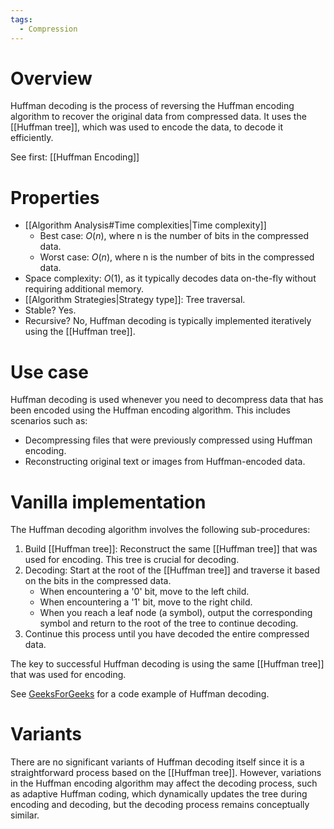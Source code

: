 ```yaml
---
tags:
  - Compression
---
```

# Overview
Huffman decoding is the process of reversing the Huffman encoding algorithm to recover the original data from compressed data. It uses the [[Huffman tree]], which was used to encode the data, to decode it efficiently.

See first: [[Huffman Encoding]]

# Properties
- [[Algorithm Analysis#Time complexities|Time complexity]]
	- Best case: $O(n)$, where n is the number of bits in the compressed data.
	- Worst case: $O(n)$, where n is the number of bits in the compressed data.
- Space complexity: $O(1)$, as it typically decodes data on-the-fly without requiring additional memory.
- [[Algorithm Strategies|Strategy type]]: Tree traversal.
- Stable? Yes.
- Recursive? No, Huffman decoding is typically implemented iteratively using the [[Huffman tree]].

# Use case
Huffman decoding is used whenever you need to decompress data that has been encoded using the Huffman encoding algorithm. This includes scenarios such as:
- Decompressing files that were previously compressed using Huffman encoding.
- Reconstructing original text or images from Huffman-encoded data.

# Vanilla implementation
The Huffman decoding algorithm involves the following sub-procedures:
1. Build [[Huffman tree]]: Reconstruct the same [[Huffman tree]] that was used for encoding. This tree is crucial for decoding.
2. Decoding: Start at the root of the [[Huffman tree]] and traverse it based on the bits in the compressed data.
   - When encountering a '0' bit, move to the left child.
   - When encountering a '1' bit, move to the right child.
   - When you reach a leaf node (a symbol), output the corresponding symbol and return to the root of the tree to continue decoding.
3. Continue this process until you have decoded the entire compressed data.

The key to successful Huffman decoding is using the same [[Huffman tree]] that was used for encoding.

See [GeeksForGeeks]([https://example.com](https://www.geeksforgeeks.org/huffman-decoding/)) for a code example of Huffman decoding.

# Variants
There are no significant variants of Huffman decoding itself since it is a straightforward process based on the [[Huffman tree]]. However, variations in the Huffman encoding algorithm may affect the decoding process, such as adaptive Huffman coding, which dynamically updates the tree during encoding and decoding, but the decoding process remains conceptually similar.